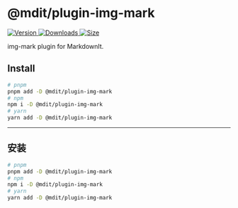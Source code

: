 # @mdit/plugin-img-mark

[![Version](https://img.shields.io/npm/v/@mdit/plugin-img-mark.svg?style=flat-square&logo=npm) ![Downloads](https://img.shields.io/npm/dm/@mdit/plugin-img-mark.svg?style=flat-square&logo=npm) ![Size](https://img.shields.io/bundlephobia/min/@mdit/plugin-img-mark?style=flat-square&logo=npm)](https://www.npmjs.com/package/@mdit/plugin-img-mark)

img-mark plugin for MarkdownIt.

## Install

```bash
# pnpm
pnpm add -D @mdit/plugin-img-mark
# npm
npm i -D @mdit/plugin-img-mark
# yarn
yarn add -D @mdit/plugin-img-mark
```

---

## 安装

```bash
# pnpm
pnpm add -D @mdit/plugin-img-mark
# npm
npm i -D @mdit/plugin-img-mark
# yarn
yarn add -D @mdit/plugin-img-mark
```
